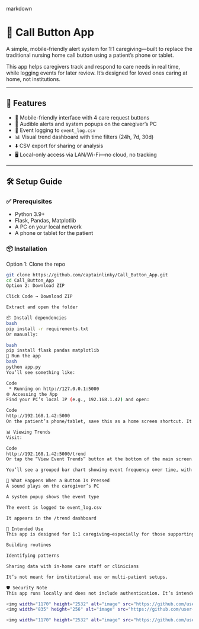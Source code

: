 markdown
# 💙 Call Button App

A simple, mobile-friendly alert system for 1:1 caregiving—built to replace the traditional nursing home call button using a patient’s phone or tablet.

This app helps caregivers track and respond to care needs in real time, while logging events for later review. It’s designed for loved ones caring at home, not institutions.

---

## 🧩 Features

- 📱 Mobile-friendly interface with 4 care request buttons  
- 🔔 Audible alerts and system popups on the caregiver’s PC  
- 🧠 Event logging to `event_log.csv`  
- 📊 Visual trend dashboard with time filters (24h, 7d, 30d)  
- ⬇️ CSV export for sharing or analysis  
- 🖥️ Local-only access via LAN/Wi-Fi—no cloud, no tracking

---

## 🛠️ Setup Guide

### ✅ Prerequisites

- Python 3.9+  
- Flask, Pandas, Matplotlib  
- A PC on your local network  
- A phone or tablet for the patient

### 📦 Installation

Option 1: Clone the repo

```bash
git clone https://github.com/captainlinky/Call_Button_App.git
cd Call_Button_App
Option 2: Download ZIP

Click Code → Download ZIP

Extract and open the folder

📦 Install dependencies
bash
pip install -r requirements.txt
Or manually:

bash
pip install flask pandas matplotlib
🚀 Run the app
bash
python app.py
You’ll see something like:

Code
 * Running on http://127.0.0.1:5000
🌐 Accessing the App
Find your PC’s local IP (e.g., 192.168.1.42) and open:

Code
http://192.168.1.42:5000
On the patient’s phone/tablet, save this as a home screen shortcut. It opens in a clean, mobile-friendly layout.

📊 Viewing Trends
Visit:

Code
http://192.168.1.42:5000/trend
Or tap the “View Event Trends” button at the bottom of the main screen.

You’ll see a grouped bar chart showing event frequency over time, with a dropdown to filter by range. You can also export the data as CSV.

🔔 What Happens When a Button Is Pressed
A sound plays on the caregiver’s PC

A system popup shows the event type

The event is logged to event_log.csv

It appears in the /trend dashboard

🧠 Intended Use
This app is designed for 1:1 caregiving—especially for those supporting loved ones at home. It helps track care frequency and types, which can be useful for:

Building routines

Identifying patterns

Sharing data with in-home care staff or clinicians

It’s not meant for institutional use or multi-patient setups.

🛡️ Security Note
This app runs locally and does not include authentication. It’s intended for trusted home networks. If you need lightweight protection later, options like basic auth or PIN-based access can be added.

<img width="1170" height="2532" alt="image" src="https://github.com/user-attachments/assets/bd478e9f-b585-443f-8ddf-cf65fd29f641" />
<img width="835" height="256" alt="image" src="https://github.com/user-attachments/assets/36004f10-3512-4cf0-beda-d5efa1211d70" />

<img width="1170" height="2532" alt="image" src="https://github.com/user-attachments/assets/4bf66b1b-e3a0-4138-bca3-83be37e91ad4" />

